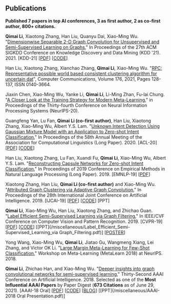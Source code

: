 ## Publications
**Published 7 papers in top AI conferences, 3 as first author, 2 as co-first author, 800+ citations.**

**Qimai Li**, Xiaotong Zhang, Han Liu, Quanyu Dai, Xiao-Ming Wu. "[Dimensionwise Separable 2-D Graph Convolution for Unsupervised and Semi-Supervised Learning on Graphs.](https://arxiv.org/abs/1909.12038)" In Proceedings of the 27th ACM SIGKDD Conference on Knowledge Discovery and Data Mining (KDD '21). 2021. [KDD-21]
\[[PDF](https://arxiv.org/pdf/1909.12038.pdf)\]
\[[CODE](https://github.com/liqimai/DSGC)\]

Han Liu, Xiaotong Zhang, Xianchao Zhang, **Qimai Li**, Xiao-Ming Wu.
"[RPC: Representative possible world based consistent clustering algorithm for uncertain dat](https://www.sciencedirect.com/science/article/pii/S0140366421002267)", Computer Communications, Volume 176, 2021, Pages 128-137, ISSN 0140-3664.

Jiaxin Chen, Xiao-Ming Wu, Yanke Li, **Qimai Li**, Li-Ming Zhan, Fu-lai Chung. "[A Closer Look at the Training Strategy for Modern Meta-Learning.](https://papers.nips.cc/paper/2020/hash/0415740eaa4d9decbc8da001d3fd805f-Abstract.html)"
in Proceedings of the Thirty-fourth Conference on Neural Information Processing Systems (NeurIPS-20).

Guangfeng Yan, Lu Fan, **Qimai Li (co-first author)**, Han Liu, Xiaotong Zhang, Xiao-Ming Wu, Albert Y.S. Lam. "[Unknown Intent Detection Using Gaussian Mixture Model with an Application to Zero-shot Intent Classification.](https://www.aclweb.org/anthology/2020.acl-main.99/)" In Proceedings of the 58th Annual Meeting of the Association for Computational Linguistics (Long Paper). 2020. [ACL-20]
\[[PDF](https://www.aclweb.org/anthology/2020.acl-main.99.pdf)\] \[[CODE](https://github.com/fanolabs/0shot-classification)\]

Han Liu, Xiaotong Zhang, Lu Fan, Xuandi Fu, **Qimai Li**, Xiao-Ming Wu, Albert Y.S. Lam.
"[Reconstructing Capsule Networks for Zero-shot Intent Classification.](https://www.aclweb.org/anthology/D19-1486/)" In Proceedings of 2019 Conference on Empirical Methods in Natural Language Processing (Long Paper). 2019. [EMNLP-19]
\[[PDF](http://www4.comp.polyu.edu.hk/~csxmwu/papers/EMNLP-2019-ReCapsNet.pdf)\]

Xiaotong Zhang, Han Liu, **Qimai Li (co-first author)** and Xiao-Ming Wu. "[Attributed Graph Clustering via Adaptive Graph Convolution.](https://arxiv.org/abs/1906.01210)" In Proceedings of the 28th International Joint Conference on Artificial Intelligence. 2019. [IJCAI-19]
\[[PDF](https://arxiv.org/pdf/1906.01210.pdf)\]
\[[CODE](https://github.com/karenlatong/AGC-master)\]
\[PPT\]

**Qimai Li**, Xiao-Ming Wu, Han Liu, Xiaotong Zhang, and Zhichao Guan. "[Label Efficient Semi-Supervised Learning via Graph Filtering.](https://arxiv.org/abs/1901.09993)" In IEEE/CVF Conference on Computer Vision and Pattern Recognition. 2019. [CVPR-19]
\[[PDF](https://arxiv.org/pdf/1901.09993.pdf)\]
\[[CODE](https://github.com/liqimai/Efficient-SSL)\]
\[[PPT](/miscellaneous/Label_Efficient_Semi-Supervised_Learning_via Graph_Filtering.pdf)\]
\[[POSTER](/miscellaneous/cvpr19_poster.pdf)\]

Yong Wang, Xiao-Ming Wu, **Qimai Li**, Jiatao Gu, Wangmeng Xiang, Lei Zhang, and Victor OK Li. "[Large Margin Meta-Learning for Few-Shot Classification.](http://metalearning.ml/2018/papers/metalearn2018_paper11.pdf)" Workshop on Meta-Learning (MetaLearn 2018) at NeurIPS. 2018.

**Qimai Li**, Zhichao Han, and Xiao-Ming Wu. "[Deeper insights into graph convolutional networks for semi-supervised learning.](https://arxiv.org/abs/1801.07606)" Thirty-Second AAAI Conference on Artificial Intelligence. 2018. Selected as one of the **Most Influential AAAI Papers** by Paper Digest (**673 Citations** as of June 29, 2021).
\[AAAI-18 Oral\]
\[[PDF](https://arxiv.org/pdf/1801.07606.pdf)\]
\[[CODE](https://github.com/liqimai/gcn/tree/AAAI-18/)\]
\[[BLOG](/blog/AAAI-18/)\]
\[[PPT](/miscellaneous/AAAI-2018 Oral Presentation.pdf)\]
